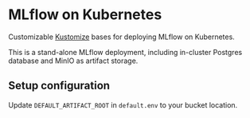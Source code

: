 # MLflow on Kubernetes

Customizable [Kustomize](https://kustomize.io/) bases for deploying MLflow on Kubernetes. 

This is a stand-alone MLflow deployment, including in-cluster Postgres database and MinIO as artifact storage.

## Setup configuration

Update `DEFAULT_ARTIFACT_ROOT` in `default.env` to your bucket location.
